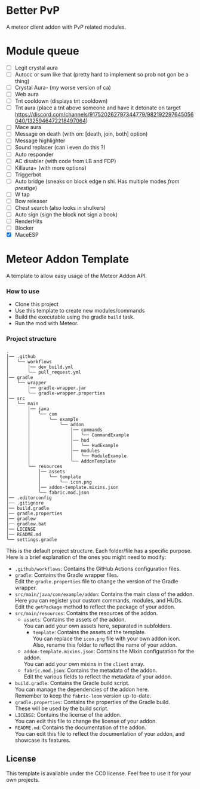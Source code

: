 # Better PvP
A meteor client addon with PvP related modules.

# Module queue
* [ ] Legit crystal aura
* [ ] Autocc or sum like that (pretty hard to implement so prob not gon be a thing)
* [ ] Crystal Aura- (my worse version of ca)
* [ ] Web aura
* [ ] Tnt cooldown (displays tnt cooldown)
* [ ] Tnt aura (place a tnt above someone and have it detonate on target https://discord.com/channels/917520262797344779/982192297645056040/1325946472218497064)
* [ ] Mace aura
* [ ] Message on death (with on: [death, join, both] option)
* [ ] Message highlighter
* [ ] Sound replacer (can i even do this ?)
* [ ] Auto responder
* [ ] AC disabler (with code from LB and FDP)
* [ ] Killaura+ (with more options)
* [ ] Triggerbot
* [ ] Auto bridge (sneaks on block edge n shi. Has multiple modes _from prestige_)
* [ ] W tap 
* [ ] Bow releaser
* [ ] Chest search (also looks in shulkers)
* [ ] Auto sign (sign the block not sign a book)
* [ ] RenderHits
* [ ] Blocker
* [X] MaceESP

# Meteor Addon Template

A template to allow easy usage of the Meteor Addon API.

### How to use

- Clone this project
- Use this template to create new modules/commands
- Build the executable using the gradle `build` task.
- Run the mod with Meteor.

### Project structure

```text
.
│── .github
│   ╰── workflows
│       │── dev_build.yml
│       ╰── pull_request.yml
│── gradle
│   ╰── wrapper
│       │── gradle-wrapper.jar
│       ╰── gradle-wrapper.properties
│── src
│   ╰── main
│       │── java
│       │   ╰── com
│       │       ╰── example
│       │           ╰── addon
│       │               │── commands
│       │               │   ╰── CommandExample
│       │               │── hud
│       │               │   ╰── HudExample
│       │               │── modules
│       │               │   ╰── ModuleExample
│       │               ╰── AddonTemplate
│       ╰── resources
│           │── assets
│           │   ╰── template
│           │       ╰── icon.png
│           │── addon-template.mixins.json
│           ╰── fabric.mod.json
│── .editorconfig
│── .gitignore
│── build.gradle
│── gradle.properties
│── gradlew
│── gradlew.bat
│── LICENSE
│── README.md
╰── settings.gradle
```

This is the default project structure. Each folder/file has a specific purpose.  
Here is a brief explanation of the ones you might need to modify:

- `.github/workflows`: Contains the GitHub Actions configuration files.
- `gradle`: Contains the Gradle wrapper files.  
  Edit the `gradle.properties` file to change the version of the Gradle wrapper.
- `src/main/java/com/example/addon`: Contains the main class of the addon.  
  Here you can register your custom commands, modules, and HUDs.  
  Edit the `getPackage` method to reflect the package of your addon.
- `src/main/resources`: Contains the resources of the addon.
    - `assets`: Contains the assets of the addon.  
      You can add your own assets here, separated in subfolders.
        - `template`: Contains the assets of the template.  
          You can replace the `icon.png` file with your own addon icon.  
          Also, rename this folder to reflect the name of your addon.
    - `addon-template.mixins.json`: Contains the Mixin configuration for the addon.  
      You can add your own mixins in the `client` array.
    - `fabric.mod.json`: Contains the metadata of the addon.  
      Edit the various fields to reflect the metadata of your addon.
- `build.gradle`: Contains the Gradle build script.  
  You can manage the dependencies of the addon here.  
  Remember to keep the `fabric-loom` version up-to-date.
- `gradle.properties`: Contains the properties of the Gradle build.  
  These will be used by the build script.
- `LICENSE`: Contains the license of the addon.  
  You can edit this file to change the license of your addon.
- `README.md`: Contains the documentation of the addon.  
  You can edit this file to reflect the documentation of your addon, and showcase its features.

## License

This template is available under the CC0 license. Feel free to use it for your own projects.
